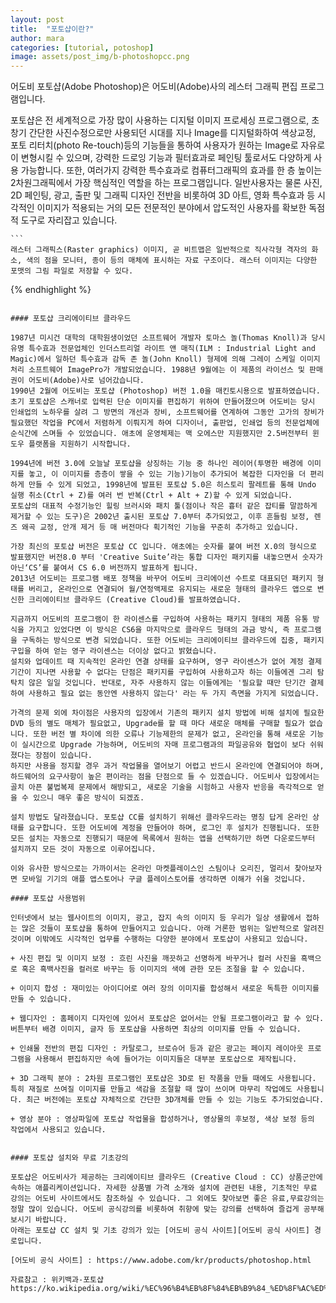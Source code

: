```yaml
---
layout: post
title:  "포토샵이란?"
author: mara
categories: [tutorial, potoshop]
image: assets/post_img/b-photoshopcc.png
---
```

어도비 포토샵(Adobe Photoshop)은 어도비(Adobe)사의 레스터 그래픽 편집 프로그램입니다.

포토샵은 전 세계적으로 가장 많이 사용하는 디지털 이미지 프로세싱 프로그램으로, 초창기 간단한 사진수정으로만 사용되던 시대를 지나 Image를 디지털화하여 색상교정, 포토 리터치(photo Re-touch)등의 기능들을 통하여 사용자가 원하는 Image로 자유로이 변형시킬 수 있으며, 강력한 드로잉 기능과 필터효과로 페인팅 툴로서도 다양하게 사용 가능합니다.
또한, 여러가지 강력한 특수효과로 컴퓨터그래픽의 효과를 한 층 높이는 2차원그래픽에서 가장 핵심적인 역할을 하는 프로그램입니다.
일반사용자는 물론 사진, 2D 페인팅, 광고, 출판 및 그래픽 디자인 전반을 비롯하여 3D 아트, 영화 특수효과 등 시각적인 이미지가 적용되는 거의 모든 전문적인 분야에서 압도적인 사용자를 확보한 독점적 도구로 자리잡고 있습니다.

	```
	래스터 그래픽스(Raster graphics) 이미지, 곧 비트맵은 일반적으로 직사각형 격자의 화소, 색의 점을 모니터, 종이 등의 매체에 표시하는 자료 구조이다. 래스터 이미지는 다양한 포맷의 그림 파일로 저장할 수 있다.
  {% endhighlight %}
  ```

#### 포토샵 크리에이티브 클라우드

1987년 미시건 대학의 대학원생이었던 소프트웨어 개발자 토마스 놀(Thomas Knoll)과 당시 유명 특수효과 전문업체인 인더스트리얼 라이트 앤 매직(ILM : Industrial Light and Magic)에서 일하던 특수효과 감독 존 놀(John Knoll) 형제에 의해 그레이 스케일 이미지 처리 소프트웨어 ImagePro가 개발되었습니다. 1988년 9월에는 이 제품의 라이선스 및 판매권이 어도비(Adobe)사로 넘어갔습니다.
1990년 2월에 어도비는 포토샵 (Photoshop) 버전 1.0을 매킨토시용으로 발표하였습니다.
초기 포토샵은 스캐너로 입력된 단순 이미지를 편집하기 위하여 만들어졌으며 어도비는 당시 인쇄업의 노하우를 살려 그 방면의 개선과 장비, 소프트웨어를 연계하여 그동안 고가의 장비가 필요했던 작업을 PC에서 저렴하게 이뤄지게 하여 디자이너, 출판업, 인쇄업 등의 전문업체에 순식간에 스며들 수 있었습니다. 애초에 운영체제는 맥 오에스만 지원했지만 2.5버전부터 윈도우 플랫폼을 지원하기 시작합니다.

1994년에 버전 3.0에 오늘날 포토샵을 상징하는 기능 중 하나인 레이어(투명한 배경에 이미지를 놓고, 이 이미지를 층층이 쌓을 수 있는 기능)기능이 추가되어 복잡한 디자인을 더 편리하게 만들 수 있게 되었고, 1998년에 발표된 포토샵 5.0은 히스토리 팔레트를 통해 Undo 실행 취소(Ctrl + Z)를 여러 번 반복(Ctrl + Alt + Z)할 수 있게 되었습니다.
포토샵의 대표적 수정기능인 힐링 브러시와 패치 툴(점이나 작은 흉터 같은 잡티를 말끔하게 제거할 수 있는 도구)은 2002년 출시된 포토샵 7.0부터 추가되었고, 이후 흔들림 보정, 렌즈 왜곡 교정, 안개 제거 등 매 버전마다 획기적인 기능을 꾸준히 추가하고 있습니다.

가장 최신의 포토샵 버전은 포토샵 CC 입니다. 애초에는 숫자를 붙여 버전 X.0의 형식으로 발표했지만 버전8.0 부터 'Creative Suite’라는 통합 디자인 패키지를 내놓으면서 숫자가아닌‘CS’를 붙여서 CS 6.0 버전까지 발표하게 됩니다.
2013년 어도비는 프로그램 배포 정책을 바꾸어 어도비 크리에이션 수트로 대표되던 패키지 형태를 버리고, 온라인으로 연결되어 월/연정액제로 유지되는 새로운 형태의 클라우드 앱으로 변신한 크리에이티브 클라우드 (Creative Cloud)를 발표하였습니다.

지금까지 어도비의 프로그램이 한 라이센스를 구입하여 사용하는 패키지 형태의 제품 유통 방식을 가지고 있었다면 이 방식은 CS6을 마지막으로 클라우드 형태의 과금 방식, 즉 프로그램을 구독하는 방식으로 변경 되었습니다. 또한 어도비는 크리에이티브 클라우드에 집중, 패키지 구입을 하여 얻는 영구 라이센스는 더이상 없다고 밝혔습니다.
설치와 업데이트 때 지속적인 온라인 연결 상태를 요구하며, 영구 라이센스가 없어 계정 결제 기간이 지나면 사용할 수 없다는 단점은 패키지를 구입하여 사용하고자 하는 이들에겐 그리 탐탁치 않은 일일 것입니다. 반대로, 자주 사용하지 않는 이들에게는 '필요할 때만 단기간 결제하여 사용하고 필요 없는 동안엔 사용하지 않는다' 라는 두 가지 측면을 가지게 되었습니다.

가격의 문제 외에 차이점은 사용자의 입장에서 기존의 패키지 설치 방법에 비해 설치에 필요한 DVD 등의 별도 매체가 필요없고, Upgrade를 할 때 마다 새로운 매체를 구매할 필요가 없습니다. 또한 버전 별 차이에 의한 오류나 기능제한의 문제가 없고, 온라인을 통해 새로운 기능이 실시간으로 Upgrade 가능하며, 어도비의 자매 프로그램과의 파일공유와 협업이 보다 쉬워졌다는 장점이 있습니다.
하지만 사용을 정지할 경우 과거 작업물을 열어보기 어렵고 반드시 온라인에 연결되어야 하며, 하드웨어의 요구사항이 높은 편이라는 점을 단점으로 들 수 있겠습니다. 어도비사 입장에서는 골치 아픈 불법복제 문제에서 해방되고, 새로운 기술을 시험하고 사용자 반응을 즉각적으로 얻을 수 있으니 매우 좋은 방식이 되겠죠.

설치 방법도 달라졌습니다. 포토샵 CC를 설치하기 위해선 클라우드라는 명칭 답게 온라인 상태를 요구합니다. 또한 어도비에 계정을 만들어야 하며, 로그인 후 설치가 진행됩니다. 또한 모든 설치는 자동으로 진행되기 때문에 목록에서 원하는 앱을 선택하기만 하면 다운로드부터 설치까지 모든 것이 자동으로 이루어집니다.

이와 유사한 방식으로는 가까이서는 온라인 마켓플레이스인 스팀이나 오리진, 멀리서 찾아보자면 모바일 기기의 애플 앱스토어나 구글 플레이스토어를 생각하면 이해가 쉬울 것입니다.

#### 포토샵 사용범위

인터넷에서 보는 웹사이트의 이미지, 광고, 잡지 속의 이미지 등 우리가 일상 생활에서 접하는 많은 것들이 포토샵을 통하여 만들어지고 있습니다. 아래 거론한 범위는 일반적으로 알려진 것이며 이밖에도 시각적인 업무를 수행하는 다양한 분야에서 포토샵이 사용되고 있습니다.

+ 사진 편집 및 이미지 보정 : 흐린 사진을 깨끗하고 선명하게 바꾸거나 컬러 사진을 흑백으로 혹은 흑백사진을 컬러로 바꾸는 등 이미지의 색에 관한 모든 조절을 할 수 있습니다.

+ 이미지 합성 : 재미있는 아이디어로 여러 장의 이미지를 합성해서 새로운 독특한 이미지를 만들 수 있습니다.

+ 웹디자인 : 홈페이지 디자인에 있어서 포토샵은 없어서는 안될 프로그램이라고 할 수 있다. 버튼부터 배경 이미지, 글자 등 포토샵을 사용하면 최상의 이미지를 만들 수 있습니다.

+ 인쇄물 전반의 편집 디자인 : 카탈로그, 브로슈어 등과 같은 광고는 페이지 레이아웃 프로그램을 사용해서 편집하지만 속에 들어가는 이미지들은 대부분 포토샵으로 제작됩니다.

+ 3D 그래픽 분야 : 2차원 프로그램인 포토샵은 3D로 된 작품을 만들 때에도 사용됩니다. 특히 재질로 쓰여질 이미지를 만들고 색감을 조절할 때 많이 쓰이며 마무리 작업에도 사용됩니다. 최근 버전에는 포토샵 자체적으로 간단한 3D개체를 만들 수 있는 기능도 추가되었습니다.

+ 영상 분야 : 영상파일에 포토샵 작업물을 합성하거나, 영상물의 후보정, 색상 보정 등의 작업에서 사용되고 있습니다.


#### 포토샵 설치와 무료 기초강의

포토샵은 어도비사가 제공하는 크리에이티브 클라우드 (Creative Cloud : CC) 상품군안에 속하는 애플리케이션입니다. 자세한 상품별 가격 소개와 설치에 관련된 내용, 기초적인 무료 강의는 어도비 사이트에서도 참조하실 수 있습니다. 그 외에도 찾아보면 좋은 유료,무료강의는 정말 많이 있습니다. 어도비 공식강의를 비롯하여 취향에 맞는 강의를 선택하여 즐겁게 공부해보시기 바랍니다.
아래는 포토샵 CC 설치 및 기초 강의가 있는 [어도비 공식 사이트][어도비 공식 사이트] 경로입니다.

[어도비 공식 사이트] : https://www.adobe.com/kr/products/photoshop.html

자료참고 : 위키백과-포토샵 https://ko.wikipedia.org/wiki/%EC%96%B4%EB%8F%84%EB%B9%84_%ED%8F%AC%ED%86%A0%EC%83%B5
